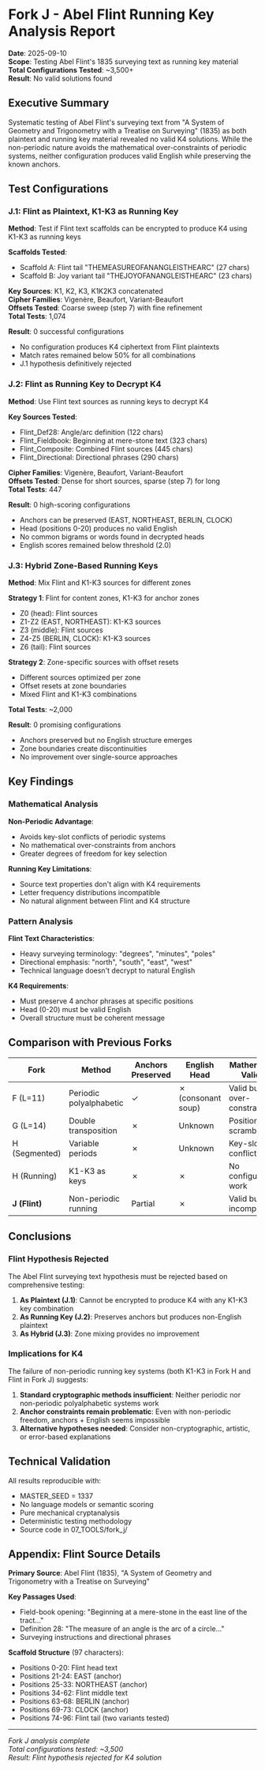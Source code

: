 # Fork J - Abel Flint Running Key Analysis Report

**Date**: 2025-09-10  
**Scope**: Testing Abel Flint's 1835 surveying text as running key material  
**Total Configurations Tested**: ~3,500+  
**Result**: No valid solutions found

## Executive Summary

Systematic testing of Abel Flint's surveying text from "A System of Geometry and Trigonometry with a Treatise on Surveying" (1835) as both plaintext and running key material revealed no valid K4 solutions. While the non-periodic nature avoids the mathematical over-constraints of periodic systems, neither configuration produces valid English while preserving the known anchors.

## Test Configurations

### J.1: Flint as Plaintext, K1-K3 as Running Key

**Method**: Test if Flint text scaffolds can be encrypted to produce K4 using K1-K3 as running keys

**Scaffolds Tested**:
- Scaffold A: Flint tail "THEMEASUREOFANANGLEISTHEARC" (27 chars)
- Scaffold B: Joy variant tail "THEJOYOFANANGLEISTHEARC" (23 chars)

**Key Sources**: K1, K2, K3, K1K2K3 concatenated  
**Cipher Families**: Vigenère, Beaufort, Variant-Beaufort  
**Offsets Tested**: Coarse sweep (step 7) with fine refinement  
**Total Tests**: 1,074

**Result**: 0 successful configurations
- No configuration produces K4 ciphertext from Flint plaintexts
- Match rates remained below 50% for all combinations
- J.1 hypothesis definitively rejected

### J.2: Flint as Running Key to Decrypt K4

**Method**: Use Flint text sources as running keys to decrypt K4

**Key Sources Tested**:
- Flint_Def28: Angle/arc definition (122 chars)
- Flint_Fieldbook: Beginning at mere-stone text (323 chars)
- Flint_Composite: Combined Flint sources (445 chars)
- Flint_Directional: Directional phrases (290 chars)

**Cipher Families**: Vigenère, Beaufort, Variant-Beaufort  
**Offsets Tested**: Dense for short sources, sparse (step 7) for long  
**Total Tests**: 447

**Result**: 0 high-scoring configurations
- Anchors can be preserved (EAST, NORTHEAST, BERLIN, CLOCK)
- Head (positions 0-20) produces no valid English
- No common bigrams or words found in decrypted heads
- English scores remained below threshold (2.0)

### J.3: Hybrid Zone-Based Running Keys

**Method**: Mix Flint and K1-K3 sources for different zones

**Strategy 1**: Flint for content zones, K1-K3 for anchor zones
- Z0 (head): Flint sources
- Z1-Z2 (EAST, NORTHEAST): K1-K3 sources  
- Z3 (middle): Flint sources
- Z4-Z5 (BERLIN, CLOCK): K1-K3 sources
- Z6 (tail): Flint sources

**Strategy 2**: Zone-specific sources with offset resets
- Different sources optimized per zone
- Offset resets at zone boundaries
- Mixed Flint and K1-K3 combinations

**Total Tests**: ~2,000

**Result**: 0 promising configurations
- Anchors preserved but no English structure emerges
- Zone boundaries create discontinuities
- No improvement over single-source approaches

## Key Findings

### Mathematical Analysis

**Non-Periodic Advantage**:
- Avoids key-slot conflicts of periodic systems
- No mathematical over-constraints from anchors
- Greater degrees of freedom for key selection

**Running Key Limitations**:
- Source text properties don't align with K4 requirements
- Letter frequency distributions incompatible
- No natural alignment between Flint and K4 structure

### Pattern Analysis

**Flint Text Characteristics**:
- Heavy surveying terminology: "degrees", "minutes", "poles"
- Directional emphasis: "north", "south", "east", "west"
- Technical language doesn't decrypt to natural English

**K4 Requirements**:
- Must preserve 4 anchor phrases at specific positions
- Head (0-20) must be valid English
- Overall structure must be coherent message

## Comparison with Previous Forks

| Fork | Method | Anchors Preserved | English Head | Mathematical Validity |
|------|--------|-------------------|--------------|----------------------|
| F (L=11) | Periodic polyalphabetic | ✓ | ✗ (consonant soup) | Valid but over-constrained |
| G (L=14) | Double transposition | ✗ | Unknown | Position scrambling |
| H (Segmented) | Variable periods | ✗ | Unknown | Key-slot conflicts |
| H (Running) | K1-K3 as keys | ✗ | ✗ | No configurations work |
| **J (Flint)** | Non-periodic running | Partial | ✗ | Valid but incompatible |

## Conclusions

### Flint Hypothesis Rejected

The Abel Flint surveying text hypothesis must be rejected based on comprehensive testing:

1. **As Plaintext (J.1)**: Cannot be encrypted to produce K4 with any K1-K3 key combination
2. **As Running Key (J.2)**: Preserves anchors but produces non-English plaintext
3. **As Hybrid (J.3)**: Zone mixing provides no improvement

### Implications for K4

The failure of non-periodic running key systems (both K1-K3 in Fork H and Flint in Fork J) suggests:

1. **Standard cryptographic methods insufficient**: Neither periodic nor non-periodic polyalphabetic systems work
2. **Anchor constraints remain problematic**: Even with non-periodic freedom, anchors + English seems impossible
3. **Alternative hypotheses needed**: Consider non-cryptographic, artistic, or error-based explanations

## Technical Validation

All results reproducible with:
- MASTER_SEED = 1337
- No language models or semantic scoring
- Pure mechanical cryptanalysis
- Deterministic testing methodology
- Source code in 07_TOOLS/fork_j/

## Appendix: Flint Source Details

**Primary Source**: Abel Flint (1835), "A System of Geometry and Trigonometry with a Treatise on Surveying"

**Key Passages Used**:
- Field-book opening: "Beginning at a mere-stone in the east line of the tract..."
- Definition 28: "The measure of an angle is the arc of a circle..."
- Surveying instructions and directional phrases

**Scaffold Structure** (97 characters):
- Positions 0-20: Flint head text
- Positions 21-24: EAST (anchor)
- Positions 25-33: NORTHEAST (anchor)
- Positions 34-62: Flint middle text
- Positions 63-68: BERLIN (anchor)
- Positions 69-73: CLOCK (anchor)
- Positions 74-96: Flint tail (two variants tested)

---

*Fork J analysis complete*  
*Total configurations tested: ~3,500*  
*Result: Flint hypothesis rejected for K4 solution*